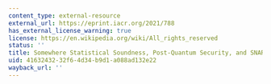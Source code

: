 ```yaml
---
content_type: external-resource
external_url: https://eprint.iacr.org/2021/788
has_external_license_warning: true
license: https://en.wikipedia.org/wiki/All_rights_reserved
status: ''
title: Somewhere Statistical Soundness, Post-Quantum Security, and SNARGs (PDF)
uid: 41632432-32f6-4d34-b9d1-a088ad132e22
wayback_url: ''
---
```

